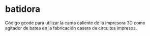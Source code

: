 # batidora
Código gcode para utilizar la cama caliente de la impresora 3D como agitador de batea en la fabricación casera de circuitos impresos. 
